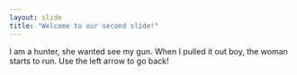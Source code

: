 ```yaml
---
layout: slide
title: "Welcome to our second slide!"
---
```

I am a hunter, she wanted see my gun. When I pulled it out boy, the woman starts to run.
Use the left arrow to go back!
